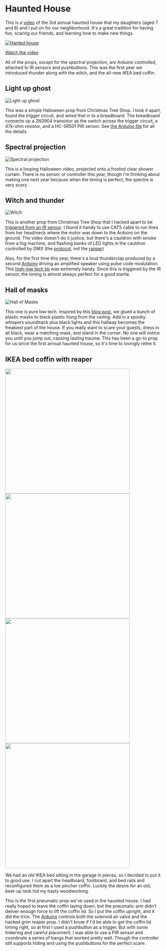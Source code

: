 # Haunted House

This is a [video](https://www.youtube.com/watch?v=yRpC1_ZGsWk&rel=0) of the 3rd annual haunted house that my daughters (aged 7 and 8) and I put on for our neighborhood.  It's a great tradition for having fun, scaring our friends, and learning how to make new things.

[![Hanted house](https://img.youtube.com/vi/yRpC1_ZGsWk/0.jpg)](https://www.youtube.com/watch?v=yRpC1_ZGsWk&rel=0)

[Watch the video](https://www.youtube.com/watch?v=yRpC1_ZGsWk&rel=0)

All of the props, except for the spectral projection, are Arduino controlled, attached to IR sensors and pushbuttons.  This was the first year we introduced thunder along with the witch, and the all-new IKEA bed coffin.

## Light up ghost
![Light up ghost](https://cloud.githubusercontent.com/assets/51732/25567950/76afb4a2-2dc6-11e7-988d-d63e7122c591.jpg)

This was a simple Halloween prop from Christmas Tree Shop.  I took it apart, found the trigger circuit, and wired that in to a breadboard.  The breadboard connects up a 2N3904 transistor as the switch across the trigger circuit, a 47k-ohm resistor, and a HC-SR501 PIR sensor.  See [the Arduino file](PIRSensorGhost.ino) for all the details. 

## Spectral projection

![Spectral projection](https://cloud.githubusercontent.com/assets/51732/25568033/41900a7c-2dc8-11e7-8feb-ae18de8b96e8.jpg)

This is a looping Halloween video, projected onto a frosted clear shower curtain.  There is no sensor or controller this year, though I'm thinking about making one next year because when the timing is perfect, the spectre is very scary.

## Witch and thunder

![Witch](https://cloud.githubusercontent.com/assets/51732/25568061/fbf3b8d2-2dc8-11e7-9fd4-4ef74aa7005c.jpg)

This is another prop from Christmas Tree Shop that I hacked apart to be [triggered from an IR sensor](PIRSensorWitch.ino).  I found it handy to use CAT5 cable to run lines from her head/neck where the motor was down to the Arduino on the ground.  The video doesn't do it justice, but there's a cauldron with smoke from a fog machine, and flashing banks of LED lights in the cauldron controlled by DMX (the [protocol](https://en.wikipedia.org/wiki/DMX512), not the [rapper](https://en.wikipedia.org/wiki/DMX_(rapper)))

Also, for the first time this year, there's a loud thunderclap produced by a second [Arduino](Thunder.ino) driving an amplified speaker using pulse code modulation.  This [high-low tech tip](http://highlowtech.org/?p=1963) was extremely handy.  Since this is triggered by the IR sensor, the timing is almost always perfect for a good startle.


## Hall of masks

![Hall of Masks](https://cloud.githubusercontent.com/assets/51732/25568211/ec2218f6-2dcb-11e7-9f6b-93d72d714607.jpg)

This one is pure low tech.  Inspired by this [blog post](http://mizerella.blogspot.com/2011/01/13-black-light-mask-room.html), we glued a bunch of plastic masks to black plastic hung from the ceiling.  Add in a spooky whispers soundtrack plus black lights and this hallway becomes the freakiest part of the house.  If you really want to scare your guests, dress in all black, wear a matching mask, and stand in the corner.  No one will notice you until you jump out, causing lasting trauma.  This has been a go-to prop for us since the first annual haunted house, so it's time to lovingly retire it.

## IKEA bed coffin with reaper
<img src="https://cloud.githubusercontent.com/assets/51732/25568774/6e81d578-2dd8-11e7-9666-294577dc787b.jpg" width="400"><img src="https://cloud.githubusercontent.com/assets/51732/25568773/6e80942e-2dd8-11e7-8406-ba28a44974a3.jpg" width="400"><img src="https://cloud.githubusercontent.com/assets/51732/25568772/6e7d6e20-2dd8-11e7-9ed1-34c41da56660.jpg" width="400"><img src="https://cloud.githubusercontent.com/assets/51732/25568775/6e859884-2dd8-11e7-9835-77823620d723.jpg" width="400">

We had an old IKEA bed sitting in the garage in pieces, so I decided to put it to good use.  I cut apart the headboard, footboard, and bed rails and reconfigured them as a toe pincher coffin.  Luckily the desire for an old, beat-up look hid my hasty woodworking.

This is the first pneumatic prop we've used in the haunted house.  I had really hoped to leave the coffin laying down, but the pneumatic arm didn't deliver enough force to lift the coffin lid.  So I put the coffin upright, and it did the trick.  The [Arduino](PushButtonCoffin.ino) controls both the solenoid air valve and the hacked grim reaper prop.  I didn't know if I'd be able to get the coffin lid timing right, so at first I used a pushbutton as a trigger.  But with some tinkering and careful placement, I was able to use a PIR sensor and coordinate a series of bangs that worked pretty well.  Though the controller still supports hiding and using the pushbuttons for the perfect scare.

